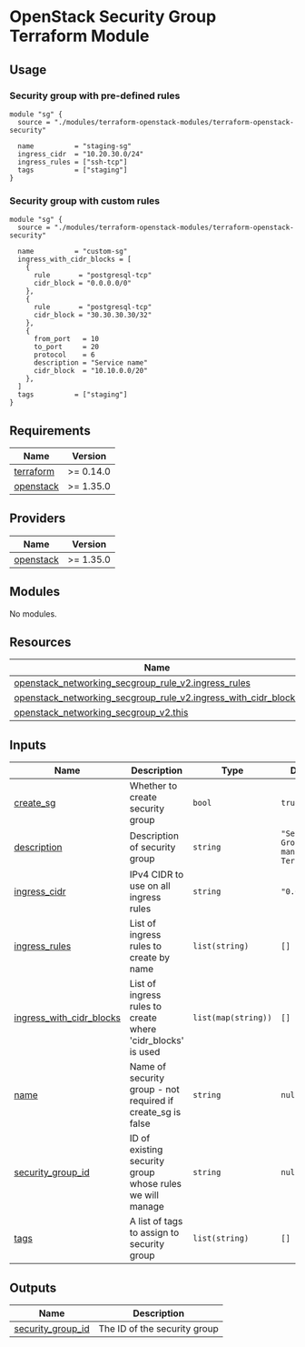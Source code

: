 # OpenStack Security Group Terraform Module

## Usage

### Security group with pre-defined rules

```hcl
module "sg" {
  source = "./modules/terraform-openstack-modules/terraform-openstack-security"

  name          = "staging-sg"
  ingress_cidr  = "10.20.30.0/24"
  ingress_rules = ["ssh-tcp"]
  tags          = ["staging"]
}
```

### Security group with custom rules

```hcl
module "sg" {
  source = "./modules/terraform-openstack-modules/terraform-openstack-security"

  name          = "custom-sg"
  ingress_with_cidr_blocks = [
    {
      rule       = "postgresql-tcp"
      cidr_block = "0.0.0.0/0"
    },
    {
      rule       = "postgresql-tcp"
      cidr_block = "30.30.30.30/32"
    },
    {
      from_port   = 10
      to_port     = 20
      protocol    = 6
      description = "Service name"
      cidr_block  = "10.10.0.0/20"
    },
  ]
  tags          = ["staging"]
}
```

## Requirements

| Name | Version |
|------|---------|
| <a name="requirement_terraform"></a> [terraform](#requirement\_terraform) | >= 0.14.0 |
| <a name="requirement_openstack"></a> [openstack](#requirement\_openstack) | >= 1.35.0 |

## Providers

| Name | Version |
|------|---------|
| <a name="provider_openstack"></a> [openstack](#provider\_openstack) | >= 1.35.0 |

## Modules

No modules.

## Resources

| Name | Type |
|------|------|
| [openstack_networking_secgroup_rule_v2.ingress_rules](https://registry.terraform.io/providers/terraform-provider-openstack/openstack/latest/docs/resources/networking_secgroup_rule_v2) | resource |
| [openstack_networking_secgroup_rule_v2.ingress_with_cidr_blocks](https://registry.terraform.io/providers/terraform-provider-openstack/openstack/latest/docs/resources/networking_secgroup_rule_v2) | resource |
| [openstack_networking_secgroup_v2.this](https://registry.terraform.io/providers/terraform-provider-openstack/openstack/latest/docs/resources/networking_secgroup_v2) | resource |

## Inputs

| Name | Description | Type | Default | Required |
|------|-------------|------|---------|:--------:|
| <a name="input_create_sg"></a> [create\_sg](#input\_create\_sg) | Whether to create security group | `bool` | `true` | no |
| <a name="input_description"></a> [description](#input\_description) | Description of security group | `string` | `"Security Group managed by Terraform"` | no |
| <a name="input_ingress_cidr"></a> [ingress\_cidr](#input\_ingress\_cidr) | IPv4 CIDR to use on all ingress rules | `string` | `"0.0.0.0/0"` | no |
| <a name="input_ingress_rules"></a> [ingress\_rules](#input\_ingress\_rules) | List of ingress rules to create by name | `list(string)` | `[]` | no |
| <a name="input_ingress_with_cidr_blocks"></a> [ingress\_with\_cidr\_blocks](#input\_ingress\_with\_cidr\_blocks) | List of ingress rules to create where 'cidr\_blocks' is used | `list(map(string))` | `[]` | no |
| <a name="input_name"></a> [name](#input\_name) | Name of security group - not required if create\_sg is false | `string` | `null` | no |
| <a name="input_security_group_id"></a> [security\_group\_id](#input\_security\_group\_id) | ID of existing security group whose rules we will manage | `string` | `null` | no |
| <a name="input_tags"></a> [tags](#input\_tags) | A list of tags to assign to security group | `list(string)` | `[]` | no |

## Outputs

| Name | Description |
|------|-------------|
| <a name="output_security_group_id"></a> [security\_group\_id](#output\_security\_group\_id) | The ID of the security group |
